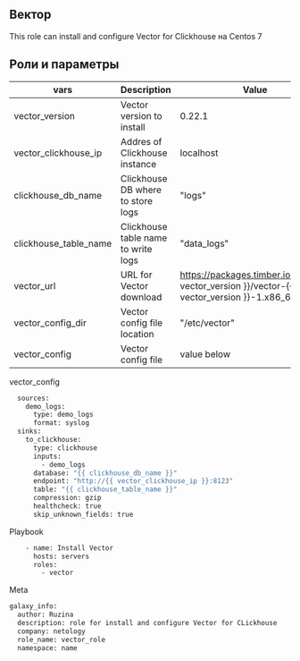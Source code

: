 ## Вектор
This role can install and configure Vector for Clickhouse на Centos 7

## Роли и параметры
|vars	| Description	| Value	| Location |
|-----|-------------|-------|----------|
|vector_version |	Vector version to install	| 0.22.1	| defaults/main.yml |
|vector_clickhouse_ip	| Addres of Clickhouse instance |	localhost	| defaults/main.yml |
|clickhouse_db_name |	Clickhouse DB where to store logs	| "logs"	| defaults/main.yml |
|clickhouse_table_name	| Clickhouse table name to write logs	| "data_logs" |	defaults/main.yml |
|vector_url	| URL for Vector download	| https://packages.timber.io/vector/{{ vector_version }}/vector-{{ vector_version }}-1.x86_64.rpm	| vars/main.yml |
|vector_config_dir	| Vector config file location	| "/etc/vector"	| vars/main.yml |
|vector_config	| Vector config file	| value below	| default/main.yml |

vector_config 
```bash
  sources:
    demo_logs:
      type: demo_logs
      format: syslog
  sinks:
    to_clickhouse:
      type: clickhouse
      inputs:
        - demo_logs
      database: "{{ clickhouse_db_name }}"
      endpoint: "http://{{ vector_clickhouse_ip }}:8123"
      table: "{{ clickhouse_table_name }}"
      compression: gzip
      healthcheck: true
      skip_unknown_fields: true
```

Playbook
```bash
    - name: Install Vector
      hosts: servers
      roles:
        - vector
```
Meta
```bash
galaxy_info:
  author: Ruzina
  description: role for install and configure Vector for CLickhouse
  company: netology
  role_name: vector_role
  namespace: name
```
